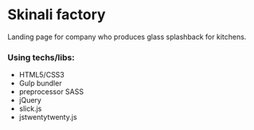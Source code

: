 # Skinali factory
Landing page for company who produces glass splashback for kitchens.

 ### Using techs/libs: 
- HTML5/CSS3
- Gulp bundler
- preprocessor SASS 
- jQuery
- slick.js
- jstwentytwenty.js
